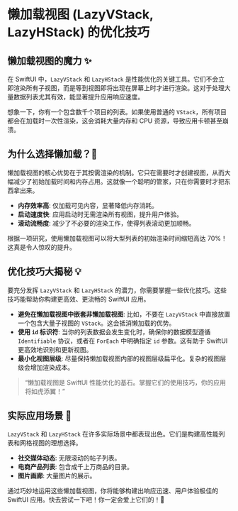 ﻿# 懒加载视图 (LazyVStack, LazyHStack) 的优化技巧

## 懒加载视图的魔力 ✨

在 SwiftUI 中，`LazyVStack` 和 `LazyHStack` 是性能优化的关键工具。它们不会立即渲染所有子视图，而是等到视图即将出现在屏幕上时才进行渲染。这对于处理大量数据列表尤其有效，能显著提升应用响应速度。

想象一下，你有一个包含数千个项目的列表。如果使用普通的 `VStack`，所有项目都会在加载时一次性渲染，这会消耗大量内存和 CPU 资源，导致应用卡顿甚至崩溃。

## 为什么选择懒加载？🚀

懒加载视图的核心优势在于其按需渲染的机制。它只在需要时才创建视图，从而大幅减少了初始加载时间和内存占用。这就像一个聪明的管家，只在你需要时才把东西拿出来。

*   **内存效率高**: 仅加载可见内容，显著降低内存消耗。
*   **启动速度快**: 应用启动时无需渲染所有视图，提升用户体验。
*   **滚动流畅度**: 减少了不必要的渲染工作，使得列表滚动更加顺畅。

根据一项研究，使用懒加载视图可以将大型列表的初始渲染时间缩短高达 70%！这真是令人惊叹的提升。

## 优化技巧大揭秘 💡

要充分发挥 `LazyVStack` 和 `LazyHStack` 的潜力，你需要掌握一些优化技巧。这些技巧能帮助你构建更高效、更流畅的 SwiftUI 应用。

*   **避免在懒加载视图中嵌套非懒加载视图**: 比如，不要在 `LazyVStack` 中直接放置一个包含大量子视图的 `VStack`。这会抵消懒加载的优势。
*   **使用 `id` 标识符**: 当你的列表数据会发生变化时，确保你的数据模型遵循 `Identifiable` 协议，或者在 `ForEach` 中明确指定 `id` 参数。这有助于 SwiftUI 更高效地识别和更新视图。
*   **最小化视图层级**: 尽量保持懒加载视图内部的视图层级扁平化。复杂的视图层级会增加渲染成本。

> “懒加载视图是 SwiftUI 性能优化的基石。掌握它们的使用技巧，你的应用将如虎添翼！”

## 实际应用场景 🎯

`LazyVStack` 和 `LazyHStack` 在许多实际场景中都表现出色。它们是构建高性能列表和网格视图的理想选择。

*   **社交媒体动态**: 无限滚动的帖子列表。
*   **电商产品列表**: 包含成千上万商品的目录。
*   **图片画廊**: 大量图片的展示。

通过巧妙地运用这些懒加载视图，你将能够构建出响应迅速、用户体验极佳的 SwiftUI 应用。快去尝试一下吧！你一定会爱上它们的！🥳



